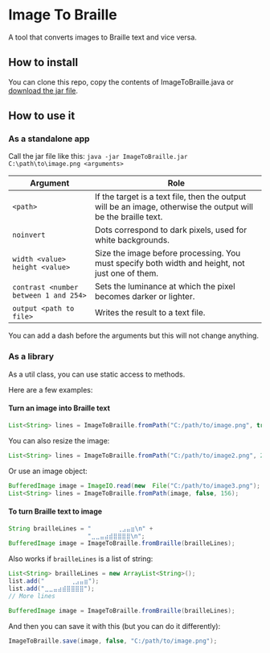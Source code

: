 # Image To  Braille

A tool that converts images to Braille text and vice versa.

## How to install
You can clone this repo, copy the contents of ImageToBraille.java or [download the jar file](https://github.com/SkyVerseMc/ImageToBraille/releases/latest).

## How to use it

### As a standalone app

Call the jar file like this:
`java -jar ImageToBraille.jar C:\path\to\image.png <arguments>`

|Argument|Role|
|--|--|
| `<path>` |If the target is a text file, then the output will be an image, otherwise the output will be the braille text.|
|`noinvert`|Dots correspond to dark pixels, used for white backgrounds.
|`width <value> height <value>`|Size the image before processing. You must specify both width and height, not just one of them.
|`contrast <number between 1 and 254>`|Sets the luminance at which the pixel becomes darker or lighter.
|`output <path to file>`|Writes the result to a text file.

You can add a dash before the arguments but this will not change anything.

### As a library
As a util class, you can use static access to methods.

Here are a few examples:
#### Turn an image into Braille text
```java
List<String> lines = ImageToBraille.fromPath("C:/path/to/image.png", true, 128);
```

You can also resize the image:
```java
List<String> lines = ImageToBraille.fromPath("C:/path/to/image2.png", 200, 250, false, 156);
```

Or use an image object:
```java
BufferedImage image = ImageIO.read(new  File("C:/path/to/image3.png");
List<String> lines = ImageToBraille.fromPath(image, false, 156);
```

#### To turn Braille text to image
```java 
String brailleLines = "⠀⠀⠀⠀⠀⠀⢀⣠⣤⣶\n" +
					  "⣀⣀⣤⣴⣾⣿⣿⣿⣿\n";
BufferedImage image = ImageToBraille.fromBraille(brailleLines);
```
Also works if `brailleLines` is a list of string:
```java 
List<String> brailleLines = new ArrayList<String>();
list.add("⠀⠀⠀⠀⠀⠀⢀⣠⣤⣶");
list.add("⣀⣀⣤⣴⣾⣿⣿⣿⣿");
// More lines

BufferedImage image = ImageToBraille.fromBraille(brailleLines);
```
And then you can save it with this (but you can do it differently):
```java
ImageToBraille.save(image, false, "C:/path/to/image.png");
```

